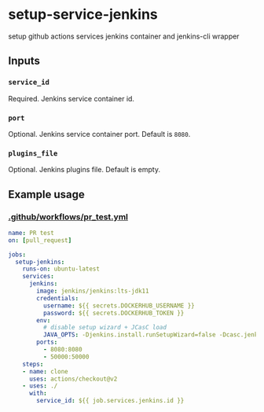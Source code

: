 # setup-service-jenkins

setup github actions services jenkins container and jenkins-cli wrapper

## Inputs

### `service_id`

Required. Jenkins service container id.

### `port`

Optional. Jenkins service container port. Default is `8080`.

### `plugins_file`

Optional. Jenkins plugins file. Default is empty.

## Example usage

### [.github/workflows/pr_test.yml](.github/workflows/pr_test.yml)

```yml
name: PR test
on: [pull_request]

jobs:
  setup-jenkins:
    runs-on: ubuntu-latest
    services:
      jenkins:
        image: jenkins/jenkins:lts-jdk11
        credentials:
          username: ${{ secrets.DOCKERHUB_USERNAME }}
          password: ${{ secrets.DOCKERHUB_TOKEN }}
        env:
          # disable setup wizard + JCasC load
          JAVA_OPTS: -Djenkins.install.runSetupWizard=false -Dcasc.jenkins.config=/var/jenkins_home/casc_configs
        ports:
          - 8080:8080
          - 50000:50000
    steps:
    - name: clone
      uses: actions/checkout@v2
    - uses: ./
      with:
        service_id: ${{ job.services.jenkins.id }}
```
